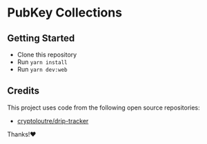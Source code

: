 # PubKey Collections

## Getting Started

- Clone this repository
- Run `yarn install`
- Run `yarn dev:web`

## Credits

This project uses code from the following open source repositories:

- [cryptoloutre/drip-tracker](https://github.com/cryptoloutre/drip-tracker.git)

Thanks!❤️
